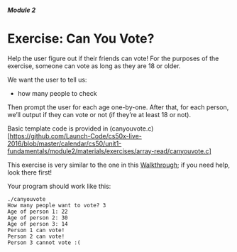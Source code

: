 ##### Module 2

# Exercise: Can You Vote?

Help the user figure out if their friends can vote!  For the purposes of the exercise, someone can vote as long as they are 18 or older.

We want the user to tell us:
- how many people to check

Then prompt the user for each age one-by-one.  After that, for each person, we’ll output if they can vote or not (if they’re at least 18 or not).

Basic template code is provided in (canyouvote.c)[https://github.com/Launch-Code/cs50x-live-2016/blob/master/calendar/cs50/unit1-fundamentals/module2/materials/exercises/array-read/canyouvote.c]

This exercise is very similar to the one in this [Walkthrough](https://www.youtube.com/watch?v=dYVU9nFYybU&list=PLhQjrBD2T380sc-fXwl1sviA-twxFduVU); if you need help, look there first!

Your program should work like this:

```
./canyouvote
How many people want to vote? 3
Age of person 1: 22
Age of person 2: 30
Age of person 3: 14
Person 1 can vote!
Person 2 can vote!
Person 3 cannot vote :(
```

